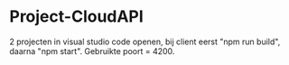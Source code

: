 # Project-CloudAPI

2 projecten in visual studio code openen, bij client eerst "npm run build", daarna "npm start".
Gebruikte poort = 4200.
